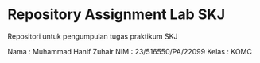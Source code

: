# Repository Assignment Lab SKJ

Repositori untuk pengumpulan tugas praktikum SKJ

Nama : Muhammad Hanif Zuhair
NIM : 23/516550/PA/22099
Kelas : KOMC
